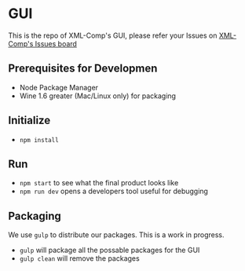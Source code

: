 # GUI

This is the repo of XML-Comp's GUI, please refer your Issues on [XML-Comp's Issues board](https://github.com/XML-Comp/XML-Comp/issues)

## Prerequisites for Developmen

* Node Package Manager
* Wine 1.6 greater (Mac/Linux only) for packaging

## Initialize

* `npm install`

## Run

* `npm start` to see what the final product looks like
* `npm run dev` opens a developers tool useful for debugging

## Packaging

We use `gulp` to distribute our packages. This is a work in progress.

* `gulp` will package all the possable packages for the GUI
* `gulp clean` will remove the packages